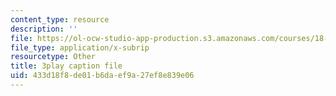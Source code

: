 ```yaml
---
content_type: resource
description: ''
file: https://ol-ocw-studio-app-production.s3.amazonaws.com/courses/18-03sc-differential-equations-fall-2011/433d18f8de01b6daef9a27ef8e839e06_LbKKzMag5Rc.srt
file_type: application/x-subrip
resourcetype: Other
title: 3play caption file
uid: 433d18f8-de01-b6da-ef9a-27ef8e839e06
---
```

